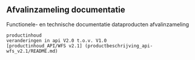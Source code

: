 ## Afvalinzameling documentatie

Functionele- en technische documentatie dataproducten afvalinzameling

    productinhoud
    veranderingen in api V2.0 t.o.v. V1.0
    [productinhoud_API/WFS v2.1] (productbeschrijving_api-wfs_v2.1/README.md)
